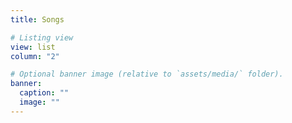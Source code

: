 ```yaml
---
title: Songs

# Listing view
view: list
column: "2"

# Optional banner image (relative to `assets/media/` folder).
banner:
  caption: ""
  image: ""
---
```

